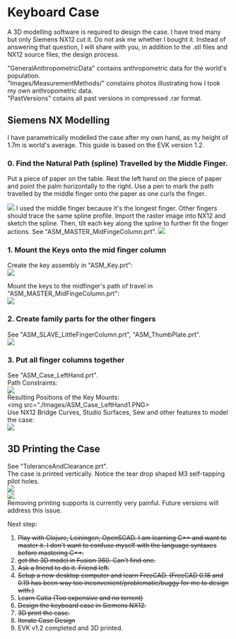 # Keyboard Case
A 3D modelling software is required to design the case. I have tried many but only Siemens NX12 cut it. Do not ask me whether I bought it. Instead of answering that question, I will share with you, in addition to the .stl files and NX12 source files, the design process.  

"GeneralAnthropometricData" contains anthropometric data for the world's population.   
"Images/MeasurementMethods/" constains photos illustrating how I took my own anthropometric data.  
"PastVersions" cotains all past versions in compressed .rar format.  

## Siemens NX Modelling
I have parametrically modelled the case after my own hand, as my height of 1.7m is world's average. This guide is based on the EVK version 1.2.  

### 0. Find the Natural Path (spline) Travelled by the Middle Finger.
Put a piece of paper on the table. Rest the left hand on the piece of paper and point the palm horizontally to the right. Use a pen to mark the path travelled by the middle finger onto the paper as one curls the finger.  
<!-- <img src="./Images/MidFingerPath0.jpg" width="500"> -->
<img src="./Images/MidFingerPath0.jpg">
I used the middle finger because it's the longest finger. Other fingers should trace the same spline profile.  
Import the raster image into NX12 and sketch the spline. Then, tilt each key along the spline to further fit the finger actions. See "ASM_MASTER_MidFingeColumn.prt".  
<img src="./Images/ASM_MASTER_MidFingeColumn0.PNG">  

### 1. Mount the Keys onto the mid finger column
Create the key assembly in "ASM_Key.prt":  
<img src="./Images/ASM_Key0.PNG"> 
 
Mount the keys to the midfinger's path of travel in "ASM_MASTER_MidFingeColumn.prt":  
<img src="./Images/ASM_MASTER_MidFingeColumn0.PNG">   

### 2. Create family parts for the other fingers 
See "ASM_SLAVE_LittleFingerColumn.prt",  "ASM_ThumbPlate.prt".  
<img src="./Images/PartFamilies.PNG">  

### 3. Put all finger columns together
See "ASM_Case_LeftHand.prt".  
Path Constraints:  
<img src="./Images/ASM_Case_LeftHand0.PNG">  
Resulting Positions of the Key Mounts:  
<img src="./Images/ASM_Case_LeftHand1.PNG>  
Use NX12 Bridge Curves, Studio Surfaces, Sew and other features to model the case:  
<img src="./Images/ASM_Case_LeftHand2.PNG">  


## 3D Printing the Case
See "ToleranceAndClearance.prt".  
The case is printed vertically. Notice the tear drop shaped M3 self-tapping pilot holes.  
<img src="./Images/ASM_Case_LeftHand3.PNG">  
<img src="./Images/3DPrintedCase0.jpg">  
Removing printing supports is currently very painful. Future versions will address this issue.  







Next step:
 1. ~~Play with Clojure, Leiningen, OpenSCAD. I am learning C++ and want to master it. I don't want to confuse myself with the language syntaxes before mastering C++.~~
 2. ~~get the 3D model in Fusion 360. Can't find one.~~
 3. ~~Ask a friend to do it. Friend left.~~
 4. ~~Setup a new desktop computer and learn FreeCAD. (FreeCAD 0.18 and 0.19 has been way too inconvenient/problematic/buggy for me to design with.)~~ 
 5. ~~Learn Catia (Too expensive and no torrent)~~
 6. ~~Design the keyboard case in Siemens NX12.~~
 7. ~~3D print the case.~~  
 8. ~~Iterate Case Design~~  
 9. EVK v1.2 completed and 3D printed.  
